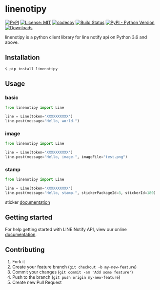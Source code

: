 # linenotipy

[![PyPI](https://img.shields.io/pypi/v/linenotipy)](https://pypi.org/project/linenotipy/)
[![License: MIT](https://img.shields.io/badge/License-MIT-yellow.svg)](https://opensource.org/licenses/MIT)
[![codecov](https://codecov.io/gh/10mohi6/line-notify-python/branch/master/graph/badge.svg)](https://codecov.io/gh/10mohi6/line-notify-python)
[![Build Status](https://travis-ci.com/10mohi6/line-notify-python.svg?branch=master)](https://travis-ci.com/10mohi6/line-notify-python)
[![PyPI - Python Version](https://img.shields.io/pypi/pyversions/linenotipy)](https://pypi.org/project/linenotipy/)
[![Downloads](https://pepy.tech/badge/linenotipy)](https://pepy.tech/project/linenotipy)

linenotipy is a python client library for line notify api on Python 3.6 and above.


## Installation

    $ pip install linenotipy

## Usage

### basic
```python
from linenotipy import Line

line = Line(token='XXXXXXXXXX')
line.post(message="Hello, world.")
```
### image
```python
from linenotipy import Line

line = Line(token='XXXXXXXXXX')
line.post(message="Hello, image.", imageFile="test.png")
```
### stamp
```python
from linenotipy import Line

line = Line(token='XXXXXXXXXX')
line.post(message="Hello, stamp.", stickerPackageId=3, stickerId=180)
```
sticker [documentation](https://devdocs.line.me/files/sticker_list.pdf)


## Getting started

For help getting started with LINE Notify API, view our online [documentation](https://notify-bot.line.me/doc/en/).


## Contributing

1. Fork it
2. Create your feature branch (`git checkout -b my-new-feature`)
3. Commit your changes (`git commit -am 'Add some feature'`)
4. Push to the branch (`git push origin my-new-feature`)
5. Create new Pull Request